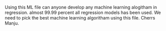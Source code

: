 Using this ML file can anyone develop any machine learning alogitham in regression.
almost 99.99 percent all regression models has been used.
We need to pick the best machine learning algoritham using this file.
Cherrs Manju.

